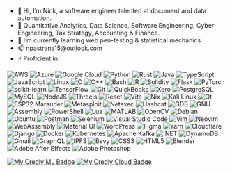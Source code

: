 - 👋 Hi, I’m Nick, a software engineer talented at document and data automation.
- 👀 Quantitative Analytics, Data Science, Software Engineering, Cyber Engineering, Tax Strategy, Accounting & Finance.
- 🌱 I’m currently learning web pen-testing & statistical mechanics
- 📫 npastrana15@outlook.com
- ⚡ Proficient in:

![AWS](https://img.shields.io/badge/AWS-%23FF9900.svg?style=plastic&logo=amazon-aws&logoColor=white) 
![Azure](https://img.shields.io/badge/Azure-%230072C6.svg?style=plastic&logo=microsoft-azure&logoColor=white) 
![Google Cloud](https://img.shields.io/badge/Google%20Cloud-%234285F4.svg?style=plastic&logo=google-cloud&logoColor=white) 
![Python](https://img.shields.io/badge/python-3670A0?style=plastic&logo=python&logoColor=ffdd54) 
![Rust](https://img.shields.io/badge/rust-%23000000.svg?style=plastic&logo=rust&logoColor=white) 
![Java](https://img.shields.io/badge/java-%23ED8B00.svg?style=plastic&logo=java&logoColor=white) 
![TypeScript](https://img.shields.io/badge/typescript-%23007ACC.svg?style=plastic&logo=typescript&logoColor=white) 
![JavaScript](https://img.shields.io/badge/javascript-%23323330.svg?style=plastic&logo=javascript&logoColor=%23F7DF1E) 
![Linux](https://img.shields.io/badge/linux-%23FCC624.svg?style=plastic&logo=linux&logoColor=black) 
![C](https://img.shields.io/badge/C-%2300599C.svg?style=plastic&logo=c&logoColor=white) 
![C++](https://img.shields.io/badge/C++-%2300599C.svg?style=plastic&logo=c%2B%2B&logoColor=white) 
![Bash](https://img.shields.io/badge/bash-%23121011.svg?style=plastic&logo=gnu-bash&logoColor=white) 
![R](https://img.shields.io/badge/R-%23276DC3.svg?style=plastic&logo=r&logoColor=white) 
![Solidity](https://img.shields.io/badge/Solidity-%23363636.svg?style=plastic&logo=solidity&logoColor=white)
![Flask](https://img.shields.io/badge/flask-%23000.svg?style=plastic&logo=flask&logoColor=white)
![PyTorch](https://img.shields.io/badge/PyTorch-%23EE4C2C.svg?style=plastic&logo=pytorch&logoColor=white) 
![scikit-learn](https://img.shields.io/badge/scikit--learn-%23F7931E.svg?style=plastic&logo=scikit-learn&logoColor=white) 
![TensorFlow](https://img.shields.io/badge/TensorFlow-%23FF6F00.svg?style=plastic&logo=tensorflow&logoColor=white) 
![Git](https://img.shields.io/badge/git-%23F05033.svg?style=plastic&logo=git&logoColor=white)
![QuickBooks](https://img.shields.io/badge/QuickBooks-4CAF50?style=plastic&logo=intuit&logoColor=white)
![Xero](https://img.shields.io/badge/Xero-00B3E6?style=plastic&logo=xero&logoColor=white)
![PostgreSQL](https://img.shields.io/badge/PostgreSQL-%23336791.svg?style=plastic&logo=postgresql&logoColor=white) 
![MySQL](https://img.shields.io/badge/mysql-%2300f.svg?style=plastic&logo=mysql&logoColor=white)
![NodeJS](https://img.shields.io/badge/node.js-6DA55F?style=plastic&logo=node.js&logoColor=white) 
![Threejs](https://img.shields.io/badge/threejs-black?style=plastic&logo=three.js&logoColor=white) 
![React](https://img.shields.io/badge/react-%2320232a.svg?style=plastic&logo=react&logoColor=%2361DAFB)
![Vite](https://img.shields.io/badge/vite-%23646CFF.svg?style=plastic&logo=vite&logoColor=white)
![Nix](https://img.shields.io/badge/Nix-%237E7E7E.svg?style=plastic&logo=nixos&logoColor=white)
![Kali Linux](https://img.shields.io/badge/Kali_Linux-%23557C94.svg?style=plastic&logo=kali-linux&logoColor=white)
![Qt](https://img.shields.io/badge/Qt-%2341CD52.svg?style=plastic&logo=qt&logoColor=white)
![ESP32 Marauder](https://img.shields.io/badge/ESP32%20Marauder-000000?style=plastic&logo=espressif&logoColor=white)
![Metasploit](https://img.shields.io/badge/Metasploit-4A90E2?style=plastic&logo=metasploit&logoColor=white) 
![Netexec](https://img.shields.io/badge/Netexec-FF0000?style=plastic&logo=linux&logoColor=white) 
![Hashcat](https://img.shields.io/badge/Hashcat-000000?style=plastic&logo=hashcat&logoColor=white) 
![GDB](https://img.shields.io/badge/GDB-FF5733?style=plastic&logo=gnu&logoColor=white) 
![GNU](https://img.shields.io/badge/GNU-00427A?style=plastic&logo=gnu&logoColor=white) 
![Assembly](https://img.shields.io/badge/Assembly-6E5494?style=plastic&logo=assembly&logoColor=white)
![PowerShell](https://img.shields.io/badge/PowerShell-%235391FE.svg?style=plastic&logo=powershell&logoColor=white)
![Lua](https://img.shields.io/badge/lua-%232C2D72.svg?style=plastic&logo=lua&logoColor=white)
![MATLAB](https://img.shields.io/badge/MATLAB-%23FF8C00.svg?style=plastic&logo=mathworks&logoColor=white)
![OpenCV](https://img.shields.io/badge/opencv-%23white.svg?style=plastic&logo=opencv&logoColor=white) 
![Debian](https://img.shields.io/badge/debian-D70A53?style=plastic&logo=debian&logoColor=white) 
![Ubuntu](https://img.shields.io/badge/ubuntu-E95420?style=plastic&logo=ubuntu&logoColor=white) 
![Postman](https://img.shields.io/badge/Postman-FF6C37?style=plastic&logo=postman&logoColor=white) 
![Selenium](https://img.shields.io/badge/selenium-%23009639.svg?style=plastic&logo=selenium&logoColor=white) 
![Visual Studio Code](https://img.shields.io/badge/VSCode-%23007ACC.svg?style=plastic&logo=visual-studio-code&logoColor=white) 
![Vim](https://img.shields.io/badge/VIM-%2311AB00.svg?style=plastic&logo=vim&logoColor=white) 
![Neovim](https://img.shields.io/badge/Neovim-%2357A143.svg?style=plastic&logo=neovim&logoColor=white) 
![WebAssembly](https://img.shields.io/badge/WebAssembly-654FF0?style=plastic&logo=webassembly&logoColor=white) 
![Material UI](https://img.shields.io/badge/Material--UI-%230081CB.svg?style=plastic&logo=material-ui&logoColor=white) 
![WordPress](https://img.shields.io/badge/WordPress-%23117AC9.svg?style=plastic&logo=wordpress&logoColor=white) 
![Figma](https://img.shields.io/badge/figma-%23F24E1E.svg?style=plastic&logo=figma&logoColor=white) 
![Yarn](https://img.shields.io/badge/yarn-%232C8EBB.svg?style=plastic&logo=yarn&logoColor=white) 
![Cloudflare](https://img.shields.io/badge/Cloudflare-F38020?style=plastic&logo=Cloudflare&logoColor=white) 
![Django](https://img.shields.io/badge/django-%23092E20.svg?style=plastic&logo=django&logoColor=white) 
![Docker](https://img.shields.io/badge/docker-%230db7ed.svg?style=plastic&logo=docker&logoColor=white) 
![Kubernetes](https://img.shields.io/badge/kubernetes-%23326ce5.svg?style=plastic&logo=kubernetes&logoColor=white) 
![Apache Kafka](https://img.shields.io/badge/Apache%20Kafka-231F20?style=plastic&logo=apache-kafka&logoColor=white) 
![.NET](https://img.shields.io/badge/.NET-5C2D91?style=plastic&logo=.net&logoColor=white) 
![DynamoDB](https://img.shields.io/badge/DynamoDB-4053D6?style=plastic&logo=Amazon%20DynamoDB&logoColor=white) 
![Gmail](https://img.shields.io/badge/Gmail-D14836?style=plastic&logo=gmail&logoColor=white) 
![GraphQL](https://img.shields.io/badge/GraphQL-E10098?style=plastic&logo=graphql&logoColor=white) 
![IPFS](https://img.shields.io/badge/IPFS-65C2CB?style=plastic&logo=ipfs&logoColor=white) 
![Bevy](https://img.shields.io/badge/bevy-FA0D00?style=plastic&logo=bevy&logoColor=white) 
![CSS3](https://img.shields.io/badge/css3-%231572B6.svg?style=plastic&logo=css3&logoColor=white) 
![HTML5](https://img.shields.io/badge/html5-%23E34F26.svg?style=plastic&logo=html5&logoColor=white) 
![Blender](https://img.shields.io/badge/blender-%23F5792A.svg?style=plastic&logo=blender&logoColor=white) 
![Adobe After Effects](https://img.shields.io/badge/Adobe%20After%20Effects-%239999FF.svg?style=plastic&logo=Adobe%20After%20Effects&logoColor=white) 
![Adobe Photoshop](https://img.shields.io/badge/adobephotoshop-%2331A8FF.svg?style=plastic&logo=adobephotoshop&logoColor=white) 

[![My Credly ML Badge](https://images.credly.com/size/100x100/images/778bde6c-ad1c-4312-ac33-2fa40d50a147/image.png)](https://www.credly.com/badges/97c0aa92-2d8e-4451-9d0e-dc1d3b1a3e7c/public_url)
[![My Credly Cloud Badge](https://images.credly.com/size/100x100/images/00634f82-b07f-4bbd-a6bb-53de397fc3a6/image.png)](https://www.credly.com/badges/5ccdb85c-6414-49ee-bb1e-85ed9a58edf5/public_url)
